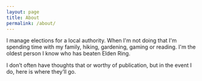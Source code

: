 ```yaml
---
layout: page
title: About
permalink: /about/
---
```


I manage elections for a local authority. When I'm not doing that I'm spending time with my family, hiking, gardening, gaming or reading. I'm the oldest person I know who has beaten Elden Ring.

I don’t often have thoughts that or worthy of publication, but in the event I do, here is where they’ll go.